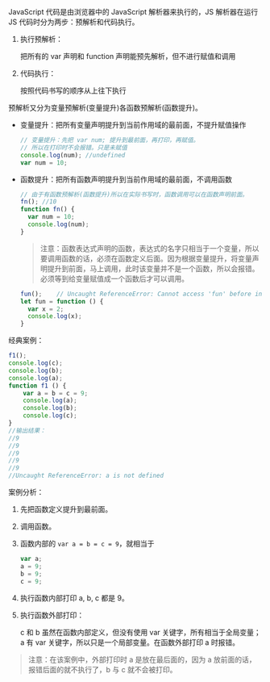 JavaScript 代码是由浏览器中的 JavaScript 解析器来执行的，JS 解析器在运行 JS 代码时分为两步：预解析和代码执行。

1. 执行预解析：

   把所有的 var 声明和 function 声明能预先解析，但不进行赋值和调用

2. 代码执行：

   按照代码书写的顺序从上往下执行

预解析又分为变量预解析(变量提升)各函数预解析(函数提升)。

* 变量提升：把所有变量声明提升到当前作用域的最前面，不提升赋值操作

  ```javascript
  // 变量提升：先把 var num; 提升到最前面，再打印，再赋值。
  // 所以在打印时不会报错。只是未赋值
  console.log(num);	//undefined
  var num = 10;
  ```

* 函数提升：把所有函数声明提升到当前作用域的最前面，不调用函数

  ```javascript
  // 由于有函数预解析(函数提升)所以在实际书写时，函数调用可以在函数声明前面。
  fn();	//10
  function fn() {
  	var num = 10;
  	console.log(num);
  }
  ```

  > 注意：函数表达式声明的函数，表达式的名字只相当于一个变量，所以要调用函数的话，必须在函数定义后面。因为根据变量提升，将变量声明提升到前面，马上调用，此时该变量并不是一个函数，所以会报错。必须等到给变量赋值成一个函数后才可以调用。

  ```javascript
  fun();	// Uncaught ReferenceError: Cannot access 'fun' before initialization
  let fun = function () {
  	var x = 2;
  	console.log(x);
  }
  ```

经典案例：

```javascript
f1();
console.log(c);
console.log(b);
console.log(a);
function f1 () {
	var a = b = c = 9;
	console.log(a);
	console.log(b);
	console.log(c);
}
//输出结果：
//9
//9
//9
//9
//9
//Uncaught ReferenceError: a is not defined
```

案例分析：

1. 先把函数定义提升到最前面。

2. 调用函数。

3. 函数内部的 `var a = b = c = 9`，就相当于 

   ```javascript
   var a;
   a = 9;
   b = 9;
   c = 9;
   ```

4. 执行函数内部打印 a, b, c 都是 9。

5. 执行函数外部打印：

   c 和 b 虽然在函数内部定义，但没有使用 var 关键字，所有相当于全局变量；a 有 var 关键字，所以只是一个局部变量。在函数外部打印 a 时报错。

> 注意：在该案例中，外部打印时 a 是放在最后面的，因为 a 放前面的话，报错后面的就不执行了，b 与 c 就不会被打印。

